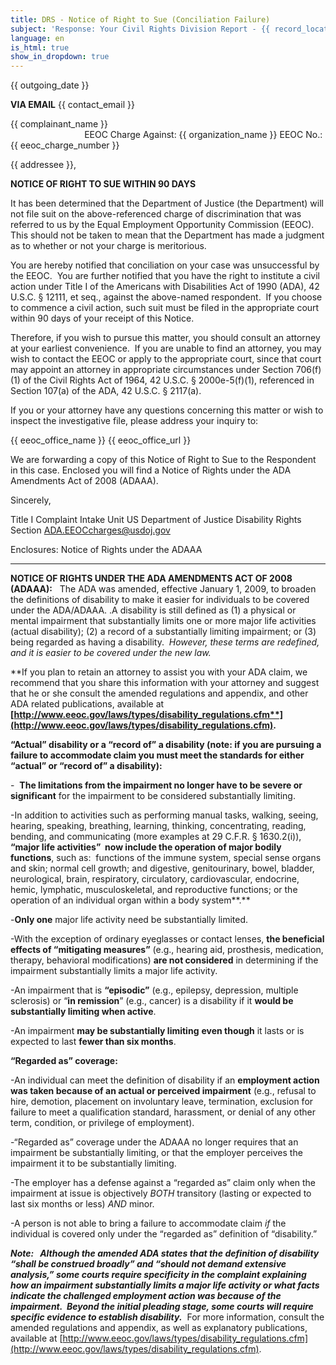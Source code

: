 ```yaml
---
title: DRS - Notice of Right to Sue (Conciliation Failure)
subject: 'Response: Your Civil Rights Division Report - {{ record_locator }} from the {{ section_name }} Section'
language: en
is_html: true
show_in_dropdown: true
---
```


{{ outgoing_date }}  

**VIA EMAIL** {{ contact_email }}

<div class="response-template--hide-in-paper-letter">
{{ complainant_name }}
</div>                             
EEOC Charge Against: {{ organization_name }}
EEOC No.: {{ eeoc_charge_number }}                      

{{ addressee }},

**NOTICE OF RIGHT TO SUE WITHIN 90 DAYS**

It has been determined that the Department of Justice (the Department) will not file suit on the above-referenced charge of discrimination that was referred to us by the Equal Employment Opportunity Commission (EEOC).  This should not be taken to mean that the Department has made a judgment as to whether or not your charge is meritorious.

You are hereby notified that conciliation on your case was unsuccessful by the EEOC.  You are further notified that you have the right to institute a civil action under Title I of the Americans with Disabilities Act of 1990 (ADA), 42 U.S.C. § 12111, et seq., against the above-named respondent.  If you choose to commence a civil action, such suit must be filed in the appropriate court within 90 days of your receipt of this Notice.

Therefore, if you wish to pursue this matter, you should consult an attorney at your earliest convenience.  If you are unable to find an attorney, you may wish to contact the EEOC or apply to the appropriate court, since that court may appoint an attorney in appropriate circumstances under Section 706(f)(1) of the Civil Rights Act of 1964, 42 U.S.C. § 2000e-5(f)(1), referenced in Section 107(a) of the ADA, 42 U.S.C. § 2117(a).

If you or your attorney have any questions concerning this matter or wish to inspect the investigative file, please address your inquiry to:

{{ eeoc_office_name }}
{{ eeoc_office_url }}

We are forwarding a copy of this Notice of Right to Sue to the Respondent in this case. Enclosed you will find a Notice of Rights under the ADA Amendments Act of 2008 (ADAAA). 

Sincerely,

Title I Complaint Intake Unit
US Department of Justice
Disability Rights Section
[ADA.EEOCcharges@usdoj.gov](mailto:ADA.EEOCcharges@usdoj.gov)

Enclosures:
Notice of Rights under the ADAAA

---

**NOTICE OF RIGHTS UNDER THE ADA AMENDMENTS ACT OF 2008 (ADAAA):**   The ADA was amended, effective January 1, 2009, to broaden the definitions of disability to make it easier for individuals to be covered under the ADA/ADAAA. .A disability is still defined as (1) a physical or mental impairment that substantially limits one or more major life activities (actual disability); (2) a record of a substantially limiting impairment; or (3) being regarded as having a disability.  _However, these terms are redefined, and it is easier to be covered under the new law._ 

**If you plan to retain an attorney to assist you with your ADA claim, we recommend that you share this information with your attorney and suggest that he or she consult the amended regulations and appendix, and other ADA related publications, available at **[**http://www.eeoc.gov/laws/types/disability_regulations.cfm**](http://www.eeoc.gov/laws/types/disability_regulations.cfm)**.**

**“Actual” disability or a “record of” a disability (note: if you are pursuing a failure to accommodate claim you must meet the standards for either “actual” or “record of” a disability):**

-  
**The limitations from the impairment no longer have to be severe or significant** for the impairment to be considered substantially limiting. 

-In addition to activities such as performing manual tasks, walking, seeing, hearing, speaking, breathing, learning, thinking, concentrating, reading, bending, and communicating (more examples at 29 C.F.R. § 1630.2(i)),  **“major life activities”  now include the operation of major bodily functions**, such as:  functions of the immune system, special sense organs and skin; normal cell growth; and digestive, genitourinary, bowel, bladder, neurological, brain, respiratory, circulatory, cardiovascular, endocrine, hemic, lymphatic, musculoskeletal, and reproductive functions; or the operation of an individual organ within a body system**.** 

-**Only one** major life activity need be substantially limited.

-With the exception of ordinary eyeglasses or contact lenses, **the beneficial effects of “mitigating measures”** (e.g., hearing aid, prosthesis, medication, therapy, behavioral modifications) **are not considered** in determining if the impairment substantially limits a major life activity. 

-An impairment that is **“episodic”** (e.g., epilepsy, depression, multiple sclerosis) or “**in remission**” (e.g., cancer) is a disability if it **would be substantially limiting when active**. 

-An impairment **may be substantially limiting** **even though** it lasts or is expected to last **fewer than six months**. 

**“Regarded as” coverage:** 

-An individual can meet the definition of disability if an **employment action was taken because of an actual or perceived impairment** (e.g., refusal to hire, demotion, placement on involuntary leave, termination, exclusion for failure to meet a qualification standard, harassment, or denial of any other term, condition, or privilege of employment).


-“Regarded as” coverage under the ADAAA no longer requires that an impairment be substantially limiting, or that the employer perceives the impairment it to be substantially limiting. 


-The employer has a defense against a “regarded as” claim only when the impairment at issue is objectively _BOTH_ transitory (lasting or expected to last six months or less) _AND_ minor.


-A person is not able to bring a failure to accommodate claim _if_ the individual is covered only under the “regarded as” definition of “disability.”

**_Note:   Although the amended ADA states that the definition of disability “shall be construed broadly” and “should not demand extensive analysis,” some courts require specificity in the complaint explaining how an impairment substantially limits a major life activity or what facts indicate the challenged employment action was because of the impairment.  Beyond the initial pleading stage, some courts will require specific evidence to establish disability._**  For more information, consult the amended regulations and appendix, as well as explanatory publications, available at [http://www.eeoc.gov/laws/types/disability_regulations.cfm](http://www.eeoc.gov/laws/types/disability_regulations.cfm).
